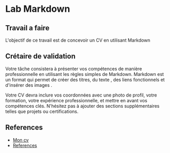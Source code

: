 # Lab Markdown

## Travail a faire

L'objectif de ce travail est de concevoir un CV en utilisant Markdown

## Crétaire de validation

Votre tâche consistera à présenter vos compétences de manière professionnelle en utilisant les règles simples de Markdown. Markdown est un format qui permet de créer des titres, du texte , des liens fonctionnels et d'insérer des images .

Votre CV devra inclure vos coordonnées avec une photo de profil, votre formation, votre expérience professionnelle, et mettre en avant vos compétences clés. N'hésitez pas à ajouter des sections supplémentaires telles que projets ou certifications.

## References
- [Mon cv](/Branch%20Technique/Labs/lab-markdown/Assaid-Amina-Cv.md)
- [References](https://www.markdownguide.org/basic-syntax/)
